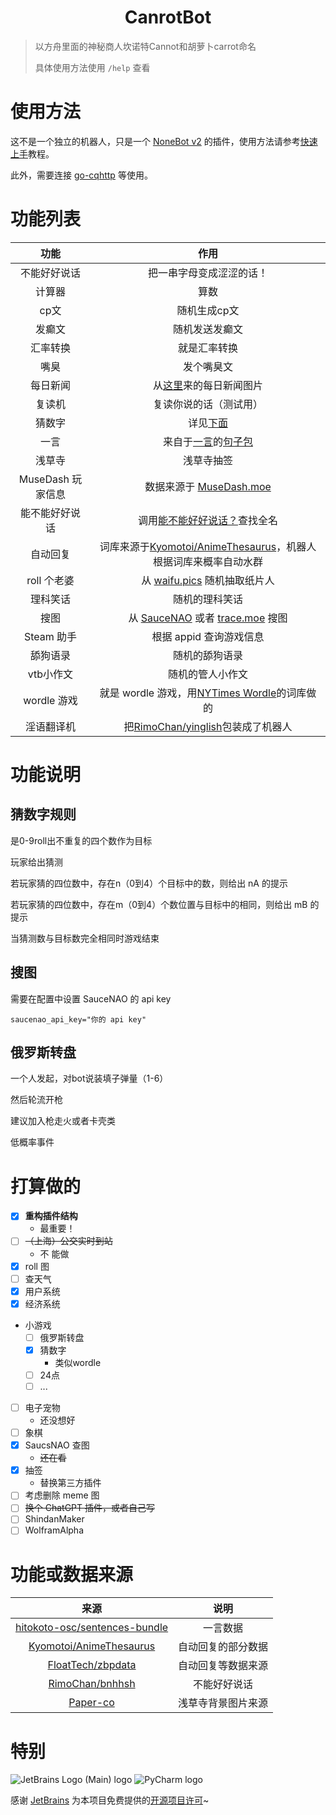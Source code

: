 <div align="center">

# CanrotBot

</div>

> 以方舟里面的神秘商人坎诺特Cannot和胡萝卜carrot命名
>
> 具体使用方法使用 `/help` 查看

# 使用方法

这不是一个独立的机器人，只是一个 [NoneBot v2](https://v2.nonebot.dev/) 的插件，使用方法请参考[快速上手](https://v2.nonebot.dev/docs/quick-start)教程。

此外，需要连接 [go-cqhttp](https://go-cqhttp.org/) 等使用。

# 功能列表

|      功能       |                                            作用                                             |
|:-------------:|:-----------------------------------------------------------------------------------------:|
|    不能好好说话     |                                       把一串字母变成涩涩的话！                                        |
|      计算器      |                                            算数                                             |
|      cp文      |                                          随机生成cp文                                          |
|      发癫文      |                                          随机发送发癫文                                          |
|     汇率转换      |                                          就是汇率转换                                           |
|      嘴臭       |                                           发个嘴臭文                                           |
|     每日新闻      |                          从[这里](https://api.03c3.cn/zb/)来的每日新闻图片                           |
|      复读机      |                                        复读你说的话（测试用）                                        |
|      猜数字      |                                      详见[下面](#猜数字规则)                                       |
|      一言       |   来自于[一言](https://hitokoto.cn/)的[句子包](https://github.com/hitokoto-osc/sentences-bundle)   |
|      浅草寺      |                                           浅草寺抽签                                           |
| MuseDash 玩家信息 |                        数据来源于 [MuseDash.moe](https://musedash.moe/)                        |
|    能不能好好说话    |                   调用[能不能好好说话？](https://lab.magiconch.com/nbnhhsh/)查找全名                    |
|     自动回复      | 词库来源于[Kyomotoi/AnimeThesaurus](https://github.com/Kyomotoi/AnimeThesaurus)，机器人根据词库来概率自动水群 |
|   roll 个老婆    |                        从 [waifu.pics](https://waifu.pics/) 随机抽取纸片人                        |
|     理科笑话      |                                          随机的理科笑话                                          |
|      搜图       |          从 [SauceNAO](https://saucenao.com) 或者 [trace.moe](https://trace.moe) 搜图          |
|   Steam 助手    |                                      根据 appid 查询游戏信息                                      |
|     舔狗语录      |                                          随机的舔狗语录                                          |
|    vtb小作文     |                                         随机的管人小作文                                          |
|   wordle 游戏   |   就是 wordle 游戏，用[NYTimes Wordle](https://www.nytimes.com/games/wordle/index.html)的词库做的    |
|     淫语翻译机     |             把[RimoChan/yinglish](https://github.com/RimoChan/yinglish)包装成了机器人             |

# 功能说明

## 猜数字规则

是0-9roll出不重复的四个数作为目标

玩家给出猜测

若玩家猜的四位数中，存在n（0到4）个目标中的数，则给出 nA 的提示

若玩家猜的四位数中，存在m（0到4）个数位置与目标中的相同，则给出 mB 的提示

当猜测数与目标数完全相同时游戏结束

## 搜图

需要在配置中设置 SauceNAO 的 api key

```
saucenao_api_key="你的 api key"
```

## 俄罗斯转盘

一个人发起，对bot说装填子弹量（1-6）

然后轮流开枪

建议加入枪走火或者卡壳类

低概率事件

# 打算做的

- [x] **重构插件结构**
  - 最重要！
- [ ] ~~（上海）公交实时到站~~
  - 不    能做
- [x] roll 图
- [ ] 查天气
- [x] 用户系统
- [x] 经济系统
- 小游戏
  - [ ] 俄罗斯转盘
  - [x] 猜数字
    - 类似wordle
  - [ ] 24点
  - [ ] ...
- [ ] 电子宠物
  - 还没想好
- [ ] 象棋
- [x] SaucsNAO 查图
  - ~~还在看~~
- [x] 抽签
  - 替换第三方插件
- [ ] 考虑删除 meme 图
- [ ] ~~换个 ChatGPT 插件，或者自己写~~
- [ ] ShindanMaker
- [ ] WolframAlpha

# 功能或数据来源

|                                        来源                                         | 说明 |
|:---------------------------------------------------------------------------------:| :-: |
| [hitokoto-osc/sentences-bundle](https://github.com/hitokoto-osc/sentences-bundle) | 一言数据 |
|       [Kyomotoi/AnimeThesaurus](https://github.com/Kyomotoi/AnimeThesaurus)       | 自动回复的部分数据 |
|             [FloatTech/zbpdata](https://github.com/FloatTech/zbpdata)             | 自动回复等数据来源 |
|               [RimoChan/bnhhsh](https://github.com/RimoChan/bnhhsh)               | 不能好好说话 |
|       [Paper-co](https://free-paper-texture.com/japanese-paper-texture-2/)        | 浅草寺背景图片来源 |

# 特别

![JetBrains Logo (Main) logo](https://resources.jetbrains.com/storage/products/company/brand/logos/jb_beam.svg)
![PyCharm logo](https://resources.jetbrains.com/storage/products/company/brand/logos/PyCharm_icon.svg)

感谢 [JetBrains](https://www.jetbrains.com/) 为本项目免费提供的[开源项目许可](https://jb.gg/OpenSourceSupport)~

